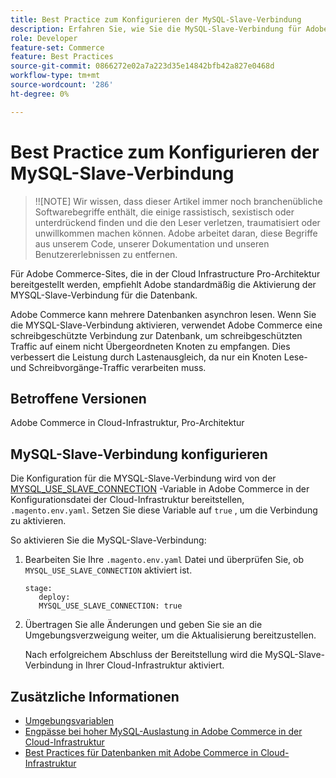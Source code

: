 ```yaml
---
title: Best Practice zum Konfigurieren der MySQL-Slave-Verbindung
description: Erfahren Sie, wie Sie die MySQL-Slave-Verbindung für Adobe Commerce-Sites konfigurieren, die in der Cloud-Infrastruktur bereitgestellt werden.
role: Developer
feature-set: Commerce
feature: Best Practices
source-git-commit: 0866272e02a7a223d35e14842bfb42a827e0468d
workflow-type: tm+mt
source-wordcount: '286'
ht-degree: 0%

---
```



# Best Practice zum Konfigurieren der MySQL-Slave-Verbindung

>!![NOTE]
Wir wissen, dass dieser Artikel immer noch branchenübliche Softwarebegriffe enthält, die einige rassistisch, sexistisch oder unterdrückend finden und die den Leser verletzen, traumatisiert oder unwillkommen machen können. Adobe arbeitet daran, diese Begriffe aus unserem Code, unserer Dokumentation und unseren Benutzererlebnissen zu entfernen.

Für Adobe Commerce-Sites, die in der Cloud Infrastructure Pro-Architektur bereitgestellt werden, empfiehlt Adobe standardmäßig die Aktivierung der MYSQL-Slave-Verbindung für die Datenbank.

Adobe Commerce kann mehrere Datenbanken asynchron lesen.  Wenn Sie die MYSQL-Slave-Verbindung aktivieren, verwendet Adobe Commerce eine schreibgeschützte Verbindung zur Datenbank, um schreibgeschützten Traffic auf einem nicht Übergeordneten Knoten zu empfangen. Dies verbessert die Leistung durch Lastenausgleich, da nur ein Knoten Lese- und Schreibvorgänge-Traffic verarbeiten muss.

## Betroffene Versionen

Adobe Commerce in Cloud-Infrastruktur, Pro-Architektur

## MySQL-Slave-Verbindung konfigurieren

Die Konfiguration für die MYSQL-Slave-Verbindung wird von der [MYSQL_USE_SLAVE_CONNECTION](https://experienceleague.adobe.com/docs/commerce-cloud-service/user-guide/configure/env/stage/variables-deploy.html#mysql_use_slave_connection) -Variable in Adobe Commerce in der Konfigurationsdatei der Cloud-Infrastruktur bereitstellen, `.magento.env.yaml`. Setzen Sie diese Variable auf `true` , um die Verbindung zu aktivieren.

So aktivieren Sie die MySQL-Slave-Verbindung:

1. Bearbeiten Sie Ihre `.magento.env.yaml` Datei und überprüfen Sie, ob `MYSQL_USE_SLAVE_CONNECTION` aktiviert ist.

   ```
   stage:
      deploy:
      MYSQL_USE_SLAVE_CONNECTION: true
   ```

1. Übertragen Sie alle Änderungen und geben Sie sie an die Umgebungsverzweigung weiter, um die Aktualisierung bereitzustellen.

   Nach erfolgreichem Abschluss der Bereitstellung wird die MySQL-Slave-Verbindung in Ihrer Cloud-Infrastruktur aktiviert.

## Zusätzliche Informationen

- [Umgebungsvariablen](https://devdocs.magento.com/cloud/env/variables-intro.html)
- [Engpässe bei hoher MySQL-Auslastung in Adobe Commerce in der Cloud-Infrastruktur](https://experienceleague.adobe.com/docs/commerce-knowledge-base/kb/troubleshooting/database/mysql-high-load-bottleneck-in-magento-commerce-cloud.html?lang=en)
- [Best Practices für Datenbanken mit Adobe Commerce in Cloud-Infrastruktur](database-on-cloud.md)

